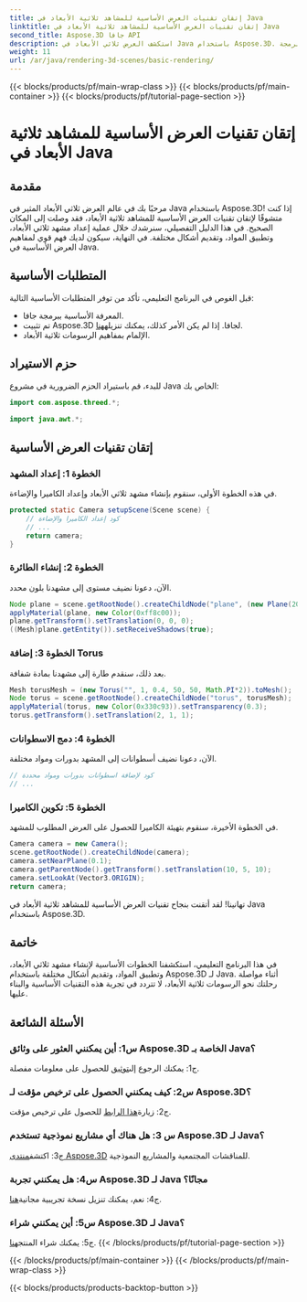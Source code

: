 ```yaml
---
title: إتقان تقنيات العرض الأساسية للمشاهد ثلاثية الأبعاد في Java
linktitle: إتقان تقنيات العرض الأساسية للمشاهد ثلاثية الأبعاد في Java
second_title: Aspose.3D جافا API
description: استكشف العرض ثلاثي الأبعاد في Java باستخدام Aspose.3D. إتقان التقنيات الأساسية، وإعداد المشاهد، وعرض الأشكال بسلاسة. ارفع مهاراتك في برمجة Java في الرسومات ثلاثية الأبعاد.
weight: 11
url: /ar/java/rendering-3d-scenes/basic-rendering/
---
```


{{< blocks/products/pf/main-wrap-class >}}
{{< blocks/products/pf/main-container >}}
{{< blocks/products/pf/tutorial-page-section >}}

# إتقان تقنيات العرض الأساسية للمشاهد ثلاثية الأبعاد في Java

## مقدمة

مرحبًا بك في عالم العرض ثلاثي الأبعاد المثير في Java باستخدام Aspose.3D! إذا كنت متشوقًا لإتقان تقنيات العرض الأساسية للمشاهد ثلاثية الأبعاد، فقد وصلت إلى المكان الصحيح. في هذا الدليل التفصيلي، سنرشدك خلال عملية إعداد مشهد ثلاثي الأبعاد، وتطبيق المواد، وتقديم أشكال مختلفة. في النهاية، سيكون لديك فهم قوي لمفاهيم العرض الأساسية في Java.

## المتطلبات الأساسية

قبل الغوص في البرنامج التعليمي، تأكد من توفر المتطلبات الأساسية التالية:

- المعرفة الأساسية ببرمجة جافا.
-  تم تثبيت Aspose.3D لجافا. إذا لم يكن الأمر كذلك، يمكنك تنزيله[هنا](https://releases.aspose.com/3d/java/).
- الإلمام بمفاهيم الرسومات ثلاثية الأبعاد.

## حزم الاستيراد

للبدء، قم باستيراد الحزم الضرورية في مشروع Java الخاص بك:

```java
import com.aspose.threed.*;

import java.awt.*;
```

## إتقان تقنيات العرض الأساسية

### الخطوة 1: إعداد المشهد

في هذه الخطوة الأولى، سنقوم بإنشاء مشهد ثلاثي الأبعاد وإعداد الكاميرا والإضاءة.

```java
protected static Camera setupScene(Scene scene) {
    // كود إعداد الكاميرا والإضاءة
    // ...
    return camera;
}
```

### الخطوة 2: إنشاء الطائرة

الآن، دعونا نضيف مستوى إلى مشهدنا بلون محدد.

```java
Node plane = scene.getRootNode().createChildNode("plane", (new Plane(20, 20)).toMesh());
applyMaterial(plane, new Color(0xff8c00));
plane.getTransform().setTranslation(0, 0, 0);
((Mesh)plane.getEntity()).setReceiveShadows(true);
```

### الخطوة 3: إضافة Torus

بعد ذلك، سنقدم طارة إلى مشهدنا بمادة شفافة.

```java
Mesh torusMesh = (new Torus("", 1, 0.4, 50, 50, Math.PI*2)).toMesh();
Node torus = scene.getRootNode().createChildNode("torus", torusMesh);
applyMaterial(torus, new Color(0x330c93)).setTransparency(0.3);
torus.getTransform().setTranslation(2, 1, 1);
```

### الخطوة 4: دمج الاسطوانات

الآن، دعونا نضيف أسطوانات إلى المشهد بدورات ومواد مختلفة.

```java
// كود لإضافة اسطوانات بدورات ومواد محددة
// ...
```

### الخطوة 5: تكوين الكاميرا

في الخطوة الأخيرة، سنقوم بتهيئة الكاميرا للحصول على العرض المطلوب للمشهد.

```java
Camera camera = new Camera();
scene.getRootNode().createChildNode(camera);
camera.setNearPlane(0.1);
camera.getParentNode().getTransform().setTranslation(10, 5, 10);
camera.setLookAt(Vector3.ORIGIN);
return camera;
```

تهانينا! لقد أتقنت بنجاح تقنيات العرض الأساسية للمشاهد ثلاثية الأبعاد في Java باستخدام Aspose.3D.

## خاتمة

في هذا البرنامج التعليمي، استكشفنا الخطوات الأساسية لإنشاء مشهد ثلاثي الأبعاد، وتطبيق المواد، وتقديم أشكال مختلفة باستخدام Aspose.3D لـ Java. أثناء مواصلة رحلتك نحو الرسومات ثلاثية الأبعاد، لا تتردد في تجربة هذه التقنيات الأساسية والبناء عليها.

## الأسئلة الشائعة

### س1: أين يمكنني العثور على وثائق Aspose.3D الخاصة بـ Java؟

 ج1: يمكنك الرجوع إلى[توثيق](https://reference.aspose.com/3d/java/) للحصول على معلومات مفصلة.

### س2: كيف يمكنني الحصول على ترخيص مؤقت لـ Aspose.3D؟

 ج2: زيارة[هذا الرابط](https://purchase.aspose.com/temporary-license/) للحصول على ترخيص مؤقت.

### س 3: هل هناك أي مشاريع نموذجية تستخدم Aspose.3D لـ Java؟

 ج3: اكتشف[منتدى Aspose.3D](https://forum.aspose.com/c/3d/18) للمناقشات المجتمعية والمشاريع النموذجية.

### س4: هل يمكنني تجربة Aspose.3D لـ Java مجانًا؟

 ج4: نعم، يمكنك تنزيل نسخة تجريبية مجانية[هنا](https://releases.aspose.com/).

### س5: أين يمكنني شراء Aspose.3D لـ Java؟

 ج5: يمكنك شراء المنتج[هنا](https://purchase.aspose.com/buy).
{{< /blocks/products/pf/tutorial-page-section >}}

{{< /blocks/products/pf/main-container >}}
{{< /blocks/products/pf/main-wrap-class >}}

{{< blocks/products/products-backtop-button >}}

